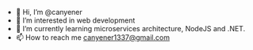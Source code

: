 - 👋 Hi, I’m @canyener
- 👀 I’m interested in web development
- 🌱 I’m currently learning microservices architecture, NodeJS and .NET.
- 📫 How to reach me canyener1337@gmail.com

<!---
canyener/canyener is a ✨ special ✨ repository because its `README.md` (this file) appears on your GitHub profile.
You can click the Preview link to take a look at your changes.
--->
